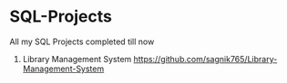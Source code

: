 # SQL-Projects
All my SQL Projects completed till now

1. Library Management System https://github.com/sagnik765/Library-Management-System
